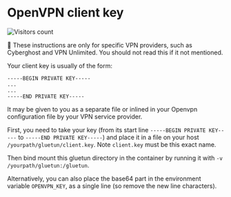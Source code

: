 # OpenVPN client key

![Visitors count](https://visitor-badge.laobi.icu/badge?page_id=gluetun.setup.client-key)

🛑 These instructions are only for specific VPN providers, such as Cyberghost and VPN Unlimited. You should not read this if it not mentioned.

Your client key is usually of the form:

```pem
-----BEGIN PRIVATE KEY-----
...
...
-----END PRIVATE KEY-----
```

It may be given to you as a separate file or inlined in your Openvpn configuration file by your VPN service provider.

First, you need to take your key (from its start line `-----BEGIN PRIVATE KEY-----` to `-----END PRIVATE KEY-----`) and place it in a file on your host `/yourpath/gluetun/client.key`. Note `client.key` must be this exact name.

Then bind mount this gluetun directory in the container by running it with `-v /yourpath/gluetun:/gluetun`.

Alternatively, you can also place the base64 part in the environment variable `OPENVPN_KEY`, as a single line (so remove the new line characters).
